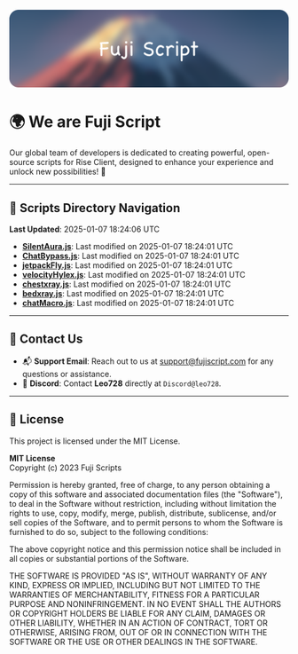 ![Banner](.github/b.webp)

# 🌍 **We are Fuji Script**

Our global team of developers is dedicated to creating powerful, open-source scripts for Rise Client, designed to enhance your experience and unlock new possibilities! 🌟

---
<!-- SCRIPTS_NAVIGATION_START -->
## 📂 **Scripts Directory Navigation**

**Last Updated**: 2025-01-07 18:24:06 UTC

- **[SilentAura.js](scripts/SilentAura.js)**: Last modified on 2025-01-07 18:24:01 UTC
- **[ChatBypass.js](scripts/ChatBypass.js)**: Last modified on 2025-01-07 18:24:01 UTC
- **[jetpackFly.js](scripts/jetpackFly.js)**: Last modified on 2025-01-07 18:24:01 UTC
- **[velocityHylex.js](scripts/velocityHylex.js)**: Last modified on 2025-01-07 18:24:01 UTC
- **[chestxray.js](scripts/chestxray.js)**: Last modified on 2025-01-07 18:24:01 UTC
- **[bedxray.js](scripts/bedxray.js)**: Last modified on 2025-01-07 18:24:01 UTC
- **[chatMacro.js](scripts/chatMacro.js)**: Last modified on 2025-01-07 18:24:01 UTC

<!-- SCRIPTS_NAVIGATION_END -->

---

## 💬 **Contact Us**  
- 📬 **Support Email**: Reach out to us at [support@fujiscript.com](mailto:support@fujiscript.com) for any questions or assistance.  
- 💬 **Discord**: Contact **Leo728** directly at `Discord@leo728`.

---

## 📜 **License**

This project is licensed under the MIT License.  

**MIT License**  
Copyright (c) 2023 Fuji Scripts  

Permission is hereby granted, free of charge, to any person obtaining a copy of this software and associated documentation files (the "Software"), to deal in the Software without restriction, including without limitation the rights to use, copy, modify, merge, publish, distribute, sublicense, and/or sell copies of the Software, and to permit persons to whom the Software is furnished to do so, subject to the following conditions:  

The above copyright notice and this permission notice shall be included in all copies or substantial portions of the Software.  

THE SOFTWARE IS PROVIDED "AS IS", WITHOUT WARRANTY OF ANY KIND, EXPRESS OR IMPLIED, INCLUDING BUT NOT LIMITED TO THE WARRANTIES OF MERCHANTABILITY, FITNESS FOR A PARTICULAR PURPOSE AND NONINFRINGEMENT. IN NO EVENT SHALL THE AUTHORS OR COPYRIGHT HOLDERS BE LIABLE FOR ANY CLAIM, DAMAGES OR OTHER LIABILITY, WHETHER IN AN ACTION OF CONTRACT, TORT OR OTHERWISE, ARISING FROM, OUT OF OR IN CONNECTION WITH THE SOFTWARE OR THE USE OR OTHER DEALINGS IN THE SOFTWARE.  
